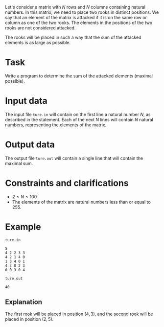 Let's consider a matrix with $N$ rows and $N$ columns containing natural numbers. In this matrix, we need to place two rooks in distinct positions. We say that an element of the matrix is attacked if it is on the same row or column as one of the two rooks. The elements in the positions of the two rooks are not considered attacked.

The rooks will be placed in such a way that the sum of the attacked elements is as large as possible.

# Task

Write a program to determine the sum of the attacked elements (maximal possible).

# Input data

The input file `ture.in` will contain on the first line a natural number $N$, as described in the statement. Each of the next $N$ lines will contain $N$ natural numbers, representing the elements of the matrix.

# Output data

The output file `ture.out` will contain a single line that will contain the maximal sum.

# Constraints and clarifications

* $2 \leq N \leq 100$
* The elements of the matrix are natural numbers less than or equal to $255$.

# Example

`ture.in`
```
5 
4 2 2 3 3 
4 2 1 4 0 
1 3 4 0 1 
4 3 0 2 3 
0 0 3 0 4 
```

`ture.out`
```
40
```

## Explanation

The first rook will be placed in position $(4,3)$, and the second rook will be placed in position $(2,5)$.